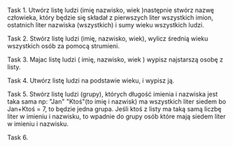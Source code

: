 
Task 1.
Utwórz listę ludzi (imię nazwisko, wiek )następnie stwórz nazwę człowieka, który będzie się składał z pierwszych liter wszystkich imion, ostatnich liter nazwiska (wszystkich) i sumy wieku wszystkich ludzi.

Task 2.
Stwórz listę ludzi (imię, nazwisko, wiek), wylicz średnią wieku wszystkich osób za pomocą strumieni.

Task 3.
Majac listę ludzi ( imię, nazwisko, wiek ) wypisz najstarszą osobę z listy.

Task 4.
Utwórz listę ludzi na podstawie wieku,  i wypisz ją.

Task 5.
Stwórz listę ludzi (grupy), których długość imienia i nazwiska jest taka sama np: "Jan" "Ktoś"(to imię i nazwisk) ma wszystkich liter siedem bo Jan+Ktoś = 7, to będzie jedna grupa. Jeśli ktoś z listy ma taką samą liczbę liter w imieniu i nazwisku, to wpadnie do grupy osób które mają siedem liter w imieniu i nazwisku.

Task 6.
